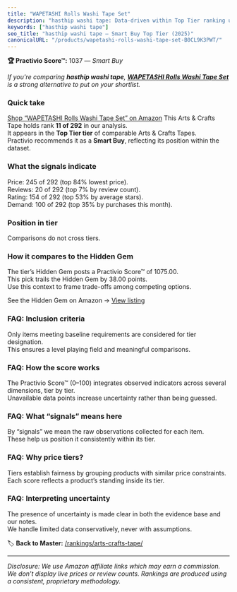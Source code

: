 ```yaml
---
title: "WAPETASHI Rolls Washi Tape Set"
description: "hasthip washi tape: Data-driven within Top Tier ranking using the Practivio Score™. Positioned by quality, value, demand, findability, momentum."
keywords: ["hasthip washi tape"]
seo_title: "hasthip washi tape — Smart Buy Top Tier (2025)"
canonicalURL: "/products/wapetashi-rolls-washi-tape-set-B0CL9K3PWT/"
---
```


**🏆 Practivio Score™:** 1037 — _Smart Buy_


*If you're comparing **hasthip washi tape**, **[WAPETASHI Rolls Washi Tape Set](https://www.amazon.com/dp/B0CL9K3PWT?tag=practivio-20)** is a strong alternative to put on your shortlist.*
### Quick take
[Shop “WAPETASHI Rolls Washi Tape Set” on Amazon](https://www.amazon.com/dp/B0CL9K3PWT?tag=practivio-20)
This Arts & Crafts Tape holds rank **11 of 292** in our analysis.  
It appears in the **Top Tier tier** of comparable Arts & Crafts Tapes.  
Practivio recommends it as a **Smart Buy**, reflecting its position within the dataset.

### What the signals indicate
Price: 245 of 292 (top 84% lowest price).  
Reviews: 20 of 292 (top 7% by review count).  
Rating: 154 of 292 (top 53% by average stars).  
Demand: 100 of 292 (top 35% by purchases this month).

### Position in tier
Comparisons do not cross tiers.

### How it compares to the Hidden Gem
The tier’s Hidden Gem posts a Practivio Score™ of 1075.00.  
This pick trails the Hidden Gem by 38.00 points.  
Use this context to frame trade-offs among competing options.  

See the Hidden Gem on Amazon → [View listing](https://www.amazon.com/dp/B0025W9AWA?tag=practivio-20)

### FAQ: Inclusion criteria
Only items meeting baseline requirements are considered for tier designation.  
This ensures a level playing field and meaningful comparisons.

### FAQ: How the score works
The Practivio Score™ (0–100) integrates observed indicators across several dimensions, tier by tier.  
Unavailable data points increase uncertainty rather than being guessed.

### FAQ: What “signals” means here
By “signals” we mean the raw observations collected for each item.  
These help us position it consistently within its tier.

### FAQ: Why price tiers?
Tiers establish fairness by grouping products with similar price constraints.  
Each score reflects a product’s standing inside its tier.

### FAQ: Interpreting uncertainty
The presence of uncertainty is made clear in both the evidence base and our notes.  
We handle limited data conservatively, never with assumptions.


🏷️ **Back to Master:** [/rankings/arts-crafts-tape/](/rankings/arts-crafts-tape/)

---
_Disclosure: We use Amazon affiliate links which may earn a commission. We don’t display live prices or review counts. Rankings are produced using a consistent, proprietary methodology._
